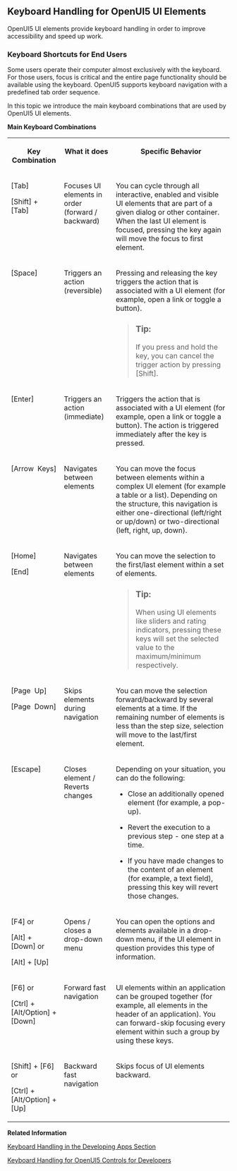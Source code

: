 <!-- loio6b741a6133284bd78e897cef8b75f6d9 -->

## Keyboard Handling for OpenUI5 UI Elements

OpenUI5 UI elements provide keyboard handling in order to improve accessibility and speed up work.



### Keyboard Shortcuts for End Users

Some users operate their computer almost exclusively with the keyboard. For those users, focus is critical and the entire page functionality should be available using the keyboard. OpenUI5 supports keyboard navigation with a predefined tab order sequence.

In this topic we introduce the main keyboard combinations that are used by OpenUI5 UI elements.

**Main Keyboard Combinations**


<table>
<tr>
<th valign="top">

Key Combination

</th>
<th valign="top">

What it does

</th>
<th valign="top">

Specific Behavior

</th>
</tr>
<tr>
<td valign="top">

[Tab\]

[Shift\] ⁠+⁠ [Tab\]

</td>
<td valign="top">

Focuses UI elements in order \(forward / backward\)

</td>
<td valign="top">

You can cycle through all interactive, enabled and visible UI elements that are part of a given dialog or other container. When the last UI element is focused, pressing the key again will move the focus to first element.

</td>
</tr>
<tr>
<td valign="top">

[Space\] 

</td>
<td valign="top">

Triggers an action \(reversible\)

</td>
<td valign="top">

Pressing and releasing the key triggers the action that is associated with a UI element \(for example, open a link or toggle a button\).

> ### Tip:  
> If you press and hold the key, you can cancel the trigger action by pressing [Shift\].



</td>
</tr>
<tr>
<td valign="top">

[Enter\]

</td>
<td valign="top">

Triggers an action \(immediate\)

</td>
<td valign="top">

Triggers the action that is associated with a UI element \(for example, open a link or toggle a button\). The action is triggered immediately after the key is pressed.

</td>
</tr>
<tr>
<td valign="top">

[Arrow  Keys\] 

</td>
<td valign="top">

Navigates between elements

</td>
<td valign="top">

You can move the focus between elements within a complex UI element \(for example a table or a list\). Depending on the structure, this navigation is either one-directional \(left/right or up/down\) or two-directional \(left, right, up, down\).

</td>
</tr>
<tr>
<td valign="top">

[Home\]

[End\]

</td>
<td valign="top">

Navigates between elements

</td>
<td valign="top">

You can move the selection to the first/last element within a set of elements.

> ### Tip:  
> When using UI elements like sliders and rating indicators, pressing these keys will set the selected value to the maximum/minimum respectively.



</td>
</tr>
<tr>
<td valign="top">

[Page  Up\]

[Page  Down\]

</td>
<td valign="top">

Skips elements during navigation

</td>
<td valign="top">

You can move the selection forward/backward by several elements at a time. If the remaining number of elements is less than the step size, selection will move to the last/first element.

</td>
</tr>
<tr>
<td valign="top">

[Escape\]

</td>
<td valign="top">

Closes element / Reverts changes

</td>
<td valign="top">

Depending on your situation, you can do the following:

-   Close an additionally opened element \(for example, a pop-up\).

-   Revert the execution to a previous step - one step at a time.

-   If you have made changes to the content of an element \(for example, a text field\), pressing this key will revert those changes.




</td>
</tr>
<tr>
<td valign="top">

[F4\] or

[Alt\] + [Down\]  or

[Alt\] + [Up\] 

</td>
<td valign="top">

Opens / closes a drop-down menu

</td>
<td valign="top">

You can open the options and elements available in a drop-down menu, if the UI element in question provides this type of information.

</td>
</tr>
<tr>
<td valign="top">

[F6\] or

[Ctrl\] + [Alt/Option\] + [Down\] 

</td>
<td valign="top">

Forward fast navigation

</td>
<td valign="top">

UI elements within an application can be grouped together \(for example, all elements in the header of an application\). You can forward-skip focusing every element within such a group by using these keys.

</td>
</tr>
<tr>
<td valign="top">

[Shift\] + [F6\]  or

[Ctrl\] + [Alt/Option\] + [Up\] 

</td>
<td valign="top">

Backward fast navigation

</td>
<td valign="top">

Skips focus of UI elements backward.

</td>
</tr>
</table>

**Related Information**  


[Keyboard Handling in the Developing Apps Section](../05_Developing_Apps/keyboard-handling-e303820.md "Keyboard Handling in the Developing Apps Section")

[Keyboard Handling for OpenUI5 Controls for Developers](../07_Developing_Controls/keyboard-handling-for-openui5-controls-for-developers-3e631ad.md "As an application developer, you need to be aware of how the various accessibility aspects, like keyboard handling, are implemented and used.")

